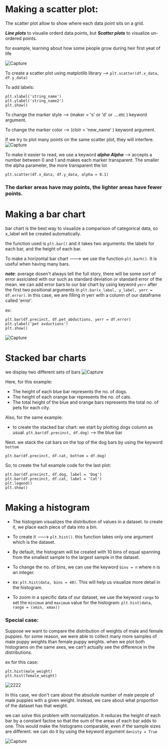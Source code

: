 # Making a scatter plot:
The scatter plot allow to show where each data point sits on a grid.

**_Line plots_** to visualie orderd data points, but **_Scatter plots_** to visualize un-ordered points.

for example, learning about how some people grow during heir first yeat of life

![Capture](https://user-images.githubusercontent.com/91827137/160655423-356246bd-ab9c-4ff4-bcb9-588eef8f8efb.PNG)

To create a scatter plot using matplotlib library --> ```plt.scatter(df.x_data, df.y_data)```

To add labels:
```
plt.xlabel('string_name')
plt.ylabel('string_name2')
plt.show()
```

To change the marker style --> (maker = 's' or 'd' or ....etc ) keyword argument.

To change the marker color --> (clolr = 'new_name' ) keyword argument.

If we try to plot many points on the same scatter plot, they will interfere.
![Capture](https://user-images.githubusercontent.com/91827137/160657654-708bfc99-6461-421a-9846-5b8184654784.PNG)

To make it easier to read, we use a keyword **_alpha_** 
**_Alpha_** --> accepts a number between 0 and 1 and makes each marker transparent. The smaller the alpha parameter, the more transparent the lot
```
plt.scatter(df.x_data, df.y_data, alpha = 0.1)
```

### The darker areas have may points, the lighter areas have fewer points.

# Making a bar chart
bar chart is the best way to visualize a comparison of categorical data, so x_label will be created automatically.

the function used is ```plt.bar()``` and it takes two arguments: the labels for each bar, and the height of each bar. 
 
To make a horizontal bar chart ---> we use the function ```plt.barh()```. It is useful when having many bars.

_**note**_: average dosen't always tell the full story, there will be some sort of error assiciated with our such as standard deviation or standard error of the mean.
we can add error bars to our bar chart by using keyword ```yerr``` after the first two positional arguments in ```plt.bar(x_label, y_label, yerr = df.error)```. in this case, we are filling in yerr with a column of our dataframe called 'error'.

ex:
```
plt.bar(df.precinct, df.pet_abductions, yerr = df.error)
plt.ylabel('pet avductions')
plt.show()
```
![Capture](https://user-images.githubusercontent.com/91827137/160698345-7f810876-f5fc-46ce-b042-57965a57834d.PNG)

# Stacked bar charts
we display two different sets of bars
![Capture](https://user-images.githubusercontent.com/91827137/160698762-52f9e403-04cf-4568-aed7-5bcce2179f4d.PNG)

Here, for this example:
- The height of each blue bar represents the no. of dogs.
- The height of each orange bar represents the no. of cats.
- The total height of the blue and orange bars represents the total no. of pets for each city.

Also, for the same example:
- to create the stacked bar chart:
we start by plotting dogs column as usual. ```plt.bar(df.precinct, df.dog)``` --> the blue bar

Next. we stack the cat bars on the top of the dog bars by using the keyword ```bottom```

```plt.bar(df.precinct, df.cat, bottom = df.dog)```

So, to create the full example code for the last plot:
```
plt.bar(df.precinct, df.dog, label = 'Dog')
plt.bar(df.precinct, df.cat, label = 'Cat')
plt.legend()
plt.show()
```

# Making a histogram
- The histogram visualizes the distribution of values in a dataset. to create it, we place each piece of data into a bin.

- To create it ---> ```plt.hist()```. this function takes only one argument which is the dataset.

- By default, the histogram will be created with 10 bins of equal spanning from the smallest sample to the largest sample in the dataset. 

- To change the no. of bins, we can use the keyword ```bins = n``` where n is an integer.

- ex: ```plt.hist(data, bins = 40)```. This will help us visualize more detail in the histogram.

- To zoom in a specific data of our dataset, we use the keyword ```range``` to set the ```minimum``` and ```maximum``` value for the histogram:
            ```plt.hist(data, range = (xmin, xmax))```
            
            
### Special case: 
Suppose we want to compare the distribution of weights of male and female puppies. for some reason, we were able to collect many more samples of male puppy weights than female puppy weights. when we plot both histograms on the same axes, we can't actually see the difference in the distributions.

ex for this case:
```
plt.hist(male_weight)
plt.hist(female_weight)
```
![2222](https://user-images.githubusercontent.com/91827137/160706638-3ef61c19-056c-4e65-a863-6da146d383c4.PNG)


In this case, we don't care about the absolute number of male people of male puppies with a given weight. Instead, we care about what proportion of the dataset has that weight. 

we can solve this problem with normalization. It reduces the height of each bar by a constant factoe so that the sum of the areas of each bar adds to one. This would make the histograms comparable, even if the sample sizes are different. we can do it by using the keyword argument ```denisty = True``` 

![Capture](https://user-images.githubusercontent.com/91827137/160706672-f9a96218-52e4-4187-9d82-bbcca0f0cb8b.PNG)
